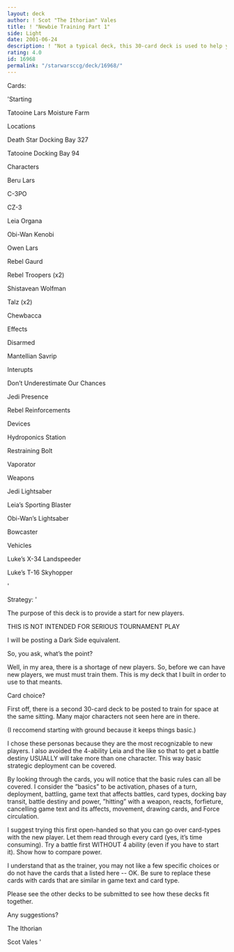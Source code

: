 ```yaml
---
layout: deck
author: ! Scot "The Ithorian" Vales
title: ! "Newbie Training Part 1"
side: Light
date: 2001-06-24
description: ! "Not a typical deck, this 30-card deck is used to help you teach a new player.  A follow-up is upcoming..."
rating: 4.0
id: 16968
permalink: "/starwarsccg/deck/16968/"
---
```

Cards: 

'Starting

Tatooine Lars Moisture Farm



Locations

Death Star Docking Bay 327

Tatooine Docking Bay 94



Characters

Beru Lars

C-3PO

CZ-3

Leia Organa

Obi-Wan Kenobi

Owen Lars

Rebel Gaurd

Rebel Troopers (x2)

Shistavean Wolfman

Talz (x2)

Chewbacca



Effects

Disarmed

Mantellian Savrip



Interupts

Don’t Underestimate Our Chances

Jedi Presence

Rebel Reinforcements



Devices

Hydroponics Station

Restraining Bolt

Vaporator



Weapons

Jedi Lightsaber

Leia’s Sporting Blaster

Obi-Wan’s Lightsaber

Bowcaster



Vehicles

Luke’s X-34 Landspeeder

Luke’s T-16 Skyhopper

'

Strategy: '

The purpose of this deck is to provide a start for new players.


THIS IS NOT INTENDED FOR SERIOUS TOURNAMENT PLAY


I will be posting a Dark Side equivalent.


So, you ask, what’s the point?


Well, in my area, there is a shortage of new players.  So, before we can have new players, we must must train them.  This is my deck that I built in order to use to that meants.


Card choice?


First off, there is a second 30-card deck to be posted to train for space at the same sitting.  Many major characters not seen here are in there.

(I reccomend starting with ground because it keeps things basic.)


I chose these personas because they are the most recognizable to new players.  I also avoided the 4-ability Leia and the like so that to get a battle destiny USUALLY will take more than one character.  This way basic strategic deployment can be covered.


By looking through the cards, you will notice that the basic rules can all be covered.  I consider the ”basics” to be activation, phases of a turn, deployment, battling, game text that affects battles, card types, docking bay transit, battle destiny and power, ”hitting” with a weapon, reacts, forfieture, cancelling game text and its affects, movement, drawing cards, and Force circulation.


I suggest trying this first open-handed so that you can go over card-types with the new player.  Let them read through every card (yes, it’s time consuming).  Try a battle first WITHOUT 4 ability (even if you have to start it).  Show how to compare power.


I understand that as the trainer, you may not like a few specific choices or do not have the cards that a listed here -- OK.  Be sure to replace these cards with cards that are similar in game text and card type.


Please see the other decks to be submitted to see how these decks fit together.


Any suggestions?


The Ithorian

Scot Vales  '

